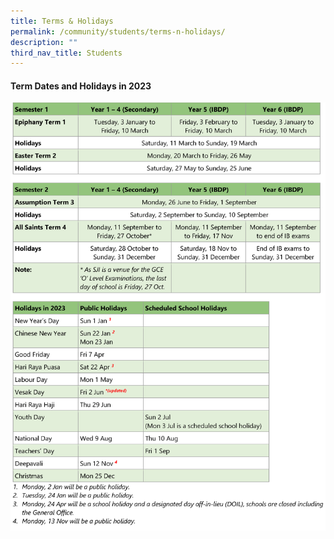 ```yaml
---
title: Terms & Holidays
permalink: /community/students/terms-n-holidays/
description: ""
third_nav_title: Students
---
```

#### Term Dates and Holidays in 2023

![Term Dates and Holidays in 2023](/images/2023%20School%20Calendar%20%20Term%20and%20Vacation%20Time.png)